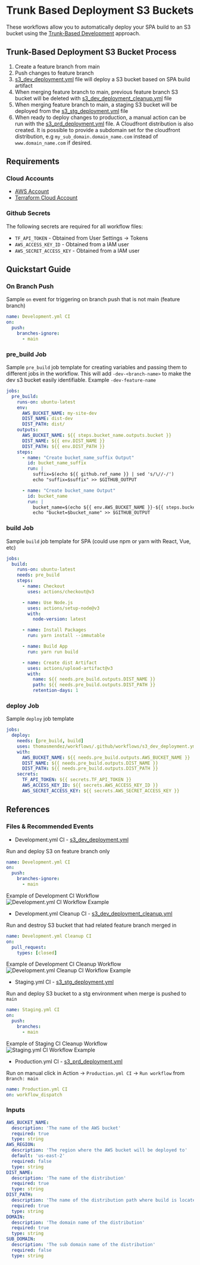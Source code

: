 # Trunk Based Deployment S3 Buckets

These workflows allow you to automatically deploy your SPA build to an S3 bucket using the [Trunk-Based Development](https://trunkbaseddevelopment.com/) approach.

## Trunk-Based Deployment S3 Bucket Process

1. Create a feature branch from main
2. Push changes to feature branch
3. [s3_dev_deployment.yml](https://github.com/thomasmendez/workflows/blob/main/.github/workflows/s3_dev_deployment.yml) file will deploy a S3 bucket based on SPA build artifact
4. When merging feature branch to main, previous feature branch S3 bucket will be deleted with [s3_dev_deployment_cleanup.yml](https://github.com/thomasmendez/workflows/blob/main/.github/workflows/s3_dev_deployment_cleanup.yml) file
5. When merging feature branch to main, a staging S3 bucket will be deployed from the [s3_stg_deployment.yml](https://github.com/thomasmendez/workflows/blob/main/.github/workflows/s3_stg_deployment.yml) file
6. When ready to deploy changes to production, a manual action can be run with the [s3_prd_deployment.yml](https://github.com/thomasmendez/workflows/blob/main/.github/workflows/s3_prd_deployment.yml) file. A Cloudfront distribution is also created. It is possible to provide a subdomain set for the cloudfront distribution, e.g `my_sub_domain.domain_name.com` instead of `www.domain_name.com` if desired. 

## Requirements

### Cloud Accounts

- [AWS Account](https://aws.amazon.com/console/)
- [Terraform Cloud Account](https://cloud.hashicorp.com/products/terraform)

### Github Secrets

The following secrets are required for all workflow files:

- `TF_API_TOKEN` - Obtained from User Settings -> Tokens
- `AWS_ACCESS_KEY_ID` - Obtained from a IAM user
- `AWS_SECRET_ACCESS_KEY` - Obtained from a IAM user

## Quickstart Guide

### On Branch Push

Sample `on` event for triggering on branch push that is not main (feature branch)

```yml
name: Development.yml CI
on:
  push:
    branches-ignore:
      - main
```

### pre_build Job

Sample `pre_build` job template for creating variables and passing them to different jobs in the workflow. This will add `-dev-<branch-name>` to make the dev s3 bucket easily identifiable. Example `-dev-feature-name`

```yml
jobs:
  pre_build:
    runs-on: ubuntu-latest
    env:
      AWS_BUCKET_NAME: my-site-dev
      DIST_NAME: dist-dev
      DIST_PATH: dist/
    outputs:
      AWS_BUCKET_NAME: ${{ steps.bucket_name.outputs.bucket }}
      DIST_NAME: ${{ env.DIST_NAME }}
      DIST_PATH: ${{ env.DIST_PATH }}
    steps:
      - name: "Create bucket_name_suffix Output"
        id: bucket_name_suffix
        run: |
          suffix=$(echo ${{ github.ref_name }} | sed 's/\//-/')
          echo "suffix=$suffix" >> $GITHUB_OUTPUT

      - name: "Create bucket_name Output"
        id: bucket_name
        run: |
          bucket_name=$(echo ${{ env.AWS_BUCKET_NAME }}-${{ steps.bucket_name_suffix.outputs.suffix }})
          echo "bucket=$bucket_name" >> $GITHUB_OUTPUT
```

### build Job

Sample `build` job template for SPA (could use npm or yarn with React, Vue, etc)

```yml
jobs:
  build:
    runs-on: ubuntu-latest
    needs: pre_build
    steps:
      - name: Checkout
        uses: actions/checkout@v3

      - name: Use Node.js
        uses: actions/setup-node@v3
        with:
          node-version: latest

      - name: Install Packages
        run: yarn install --immutable

      - name: Build App
        run: yarn run build

      - name: Create dist Artifact
        uses: actions/upload-artifact@v3
        with:
          name: ${{ needs.pre_build.outputs.DIST_NAME }}
          path: ${{ needs.pre_build.outputs.DIST_PATH }}
          retention-days: 1
```

### deploy Job

Sample `deploy` job template

```yml
jobs:
  deploy:
    needs: [pre_build, build]
    uses: thomasmendez/workflows/.github/workflows/s3_dev_deployment.yml@main
    with:
      AWS_BUCKET_NAME: ${{ needs.pre_build.outputs.AWS_BUCKET_NAME }}
      DIST_NAME: ${{ needs.pre_build.outputs.DIST_NAME }}
      DIST_PATH: ${{ needs.pre_build.outputs.DIST_PATH }}
    secrets:
      TF_API_TOKEN: ${{ secrets.TF_API_TOKEN }}
      AWS_ACCESS_KEY_ID: ${{ secrets.AWS_ACCESS_KEY_ID }}
      AWS_SECRET_ACCESS_KEY: ${{ secrets.AWS_SECRET_ACCESS_KEY }}
```

## References

### Files & Recommended Events

- Development.yml CI - [s3_dev_deployment.yml](https://github.com/thomasmendez/workflows/blob/main/.github/workflows/s3_dev_deployment.yml)

Run and deploy S3 on feature branch only

```yml
name: Development.yml CI
on:
  push:
    branches-ignore:
      - main
```

Example of Development CI Workflow ![Development.yml CI Workflow Example](https://github.com/thomasmendez/workflows/blob/main/docs/images/dev_deployment.png)

- Development.yml Cleanup CI - [s3_dev_deployment_cleanup.yml](https://github.com/thomasmendez/workflows/blob/main/.github/workflows/s3_dev_deployment_cleanup.yml)

Run and destroy S3 bucket that had related feature branch merged in

```yml
name: Development.yml Cleanup CI
on:
  pull_request:
    types: [closed]
```

Example of Development CI Cleanup Workflow ![Development.yml Cleanup CI Workflow Example](https://github.com/thomasmendez/workflows/blob/main/docs/images/dev_deployment_cleanup.png)

- Staging.yml CI - [s3_stg_deployment.yml](https://github.com/thomasmendez/workflows/blob/main/.github/workflows/s3_stg_deployment.yml)

Run and deploy S3 bucket to a stg environment when merge is pushed to `main`

```yml
name: Staging.yml CI
on:
  push:
    branches:
      - main
```

Example of Staging CI Cleanup Workflow ![Staging.yml CI Workflow Example](https://github.com/thomasmendez/workflows/blob/main/docs/images/stg_deployment.png)

- Production.yml CI - [s3_prd_deployment.yml](https://github.com/thomasmendez/workflows/blob/main/.github/workflows/s3_prd_deployment.yml)

Run on manual click in Action -> `Production.yml CI` -> `Run workflow` from `Branch: main`

```yml
name: Production.yml CI
on: workflow_dispatch
```
### Inputs

```yml
AWS_BUCKET_NAME:
  description: 'The name of the AWS bucket'
  required: true
  type: string
AWS_REGION:
  description: 'The region where the AWS bucket will be deployed to'
  default: 'us-east-2'
  required: false
  type: string
DIST_NAME:
  description: 'The name of the distribution'
  required: true
  type: string
DIST_PATH:
  description: 'The name of the distribution path where build is located'
  required: true
  type: string
DOMAIN:
  description: 'The domain name of the distribution'
  required: true
  type: string
SUB_DOMAIN:
  description: 'The sub domain name of the distribution'
  required: false
  type: string
```

